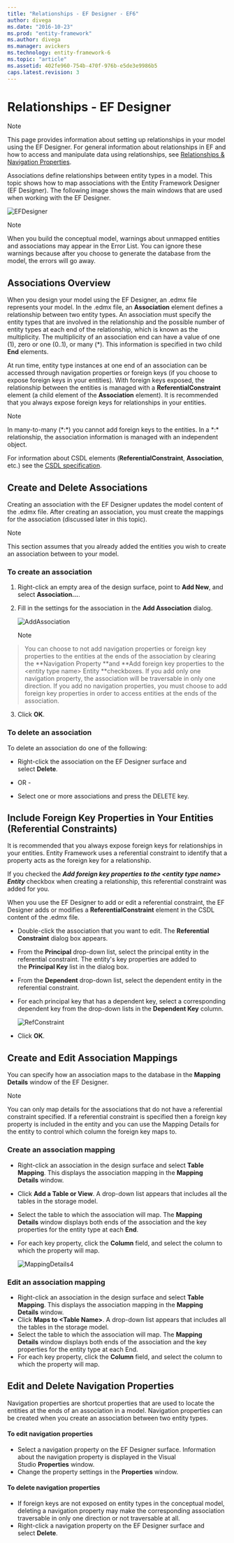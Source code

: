 ```yaml
---
title: "Relationships - EF Designer - EF6"
author: divega
ms.date: "2016-10-23"
ms.prod: "entity-framework"
ms.author: divega
ms.manager: avickers
ms.technology: entity-framework-6
ms.topic: "article"
ms.assetid: 402fe960-754b-470f-976b-e5de3e9986b5
caps.latest.revision: 3
---
```

# Relationships - EF Designer
> [!NOTE]
> This page provides information about setting up relationships in your model using the EF Designer. For general information about relationships in EF and how to access and manipulate data using relationships, see [Relationships & Navigation Properties](~/ef6/relationships-and-navigation-properties.md).

Associations define relationships between entity types in a model. This topic shows how to map associations with the Entity Framework Designer (EF Designer). The following image shows the main windows that are used when working with the EF Designer.

![EFDesigner](~/ef6/media/efdesigner.png)

> [!NOTE]
> When you build the conceptual model, warnings about unmapped entities and associations may appear in the Error List. You can ignore these warnings because after you choose to generate the database from the model, the errors will go away.

## Associations Overview

When you design your model using the EF Designer, an .edmx file represents your model. In the .edmx file, an **Association** element defines a relationship between two entity types. An association must specify the entity types that are involved in the relationship and the possible number of entity types at each end of the relationship, which is known as the multiplicity. The multiplicity of an association end can have a value of one (1), zero or one (0..1), or many (\*). This information is specified in two child **End** elements.

At run time, entity type instances at one end of an association can be accessed through navigation properties or foreign keys (if you choose to expose foreign keys in your entities). With foreign keys exposed, the relationship between the entities is managed with a **ReferentialConstraint** element (a child element of the **Association** element). It is recommended that you always expose foreign keys for relationships in your entities.

> [!NOTE]
> In many-to-many (\*:\*) you cannot add foreign keys to the entities. In a \*:\* relationship, the association information is managed with an independent object.

For information about CSDL elements (**ReferentialConstraint**, **Association**, etc.) see the [CSDL specification](~/ef6/csdl-specification.md).

## Create and Delete Associations

Creating an association with the EF Designer updates the model content of the .edmx file. After creating an association, you must create the mappings for the association (discussed later in this topic).

> [!NOTE]
> This section assumes that you already added the entities you wish to create an association between to your model.

### To create an association

1.  Right-click an empty area of the design surface, point to **Add New**, and select **Association…**.
2.  Fill in the settings for the association in the **Add Association** dialog.

    ![AddAssociation](~/ef6/media/addassociation.png)

    > [!NOTE]
> You can choose to not add navigation properties or foreign key properties to the entities at the ends of the association by clearing the **Navigation Property **and **Add foreign key properties to the &lt;entity type name&gt; Entity **checkboxes. If you add only one navigation property, the association will be traversable in only one direction. If you add no navigation properties, you must choose to add foreign key properties in order to access entities at the ends of the association.
3.  Click **OK**.

### To delete an association

To delete an association do one of the following:

-   Right-click the association on the EF Designer surface and select **Delete**.

- OR -

-   Select one or more associations and press the DELETE key.

## Include Foreign Key Properties in Your Entities (Referential Constraints)

It is recommended that you always expose foreign keys for relationships in your entities. Entity Framework uses a referential constraint to identify that a property acts as the foreign key for a relationship.

If you checked the ***Add foreign key properties to the &lt;entity type name&gt; Entity*** checkbox when creating a relationship, this referential constraint was added for you.

When you use the EF Designer to add or edit a referential constraint, the EF Designer adds or modifies a **ReferentialConstraint** element in the CSDL content of the .edmx file.

-   Double-click the association that you want to edit.
    The **Referential Constraint** dialog box appears.
-   From the **Principal** drop-down list, select the principal entity in the referential constraint.
    The entity's key properties are added to the **Principal Key** list in the dialog box.
-   From the **Dependent** drop-down list, select the dependent entity in the referential constraint.
-   For each principal key that has a dependent key, select a corresponding dependent key from the drop-down lists in the **Dependent Key** column.

    ![RefConstraint](~/ef6/media/refconstraint.png)

-   Click **OK**.

## Create and Edit Association Mappings

You can specify how an association maps to the database in the **Mapping Details** window of the EF Designer.

> [!NOTE]
> You can only map details for the associations that do not have a referential constraint specified. If a referential constraint is specified then a foreign key property is included in the entity and you can use the Mapping Details for the entity to control which column the foreign key maps to.

### Create an association mapping

-   Right-click an association in the design surface and select **Table Mapping**.
    This displays the association mapping in the **Mapping Details** window.
-   Click **Add a Table or View**.
    A drop-down list appears that includes all the tables in the storage model.
-   Select the table to which the association will map.
    The **Mapping Details** window displays both ends of the association and the key properties for the entity type at each **End**.
-   For each key property, click the **Column** field, and select the column to which the property will map.

    ![MappingDetails4](~/ef6/media/mappingdetails4.png)

### Edit an association mapping

-   Right-click an association in the design surface and select **Table Mapping**.
    This displays the association mapping in the **Mapping Details** window.
-   Click **Maps to &lt;Table Name&gt;**.
    A drop-down list appears that includes all the tables in the storage model.
-   Select the table to which the association will map.
    The **Mapping Details** window displays both ends of the association and the key properties for the entity type at each End.
-   For each key property, click the **Column** field, and select the column to which the property will map.

## Edit and Delete Navigation Properties

Navigation properties are shortcut properties that are used to locate the entities at the ends of an association in a model. Navigation properties can be created when you create an association between two entity types.

#### To edit navigation properties

-   Select a navigation property on the EF Designer surface.
    Information about the navigation property is displayed in the Visual Studio **Properties** window.
-   Change the property settings in the **Properties** window.

#### To delete navigation properties

-   If foreign keys are not exposed on entity types in the conceptual model, deleting a navigation property may make the corresponding association traversable in only one direction or not traversable at all.
-   Right-click a navigation property on the EF Designer surface and select **Delete**.
